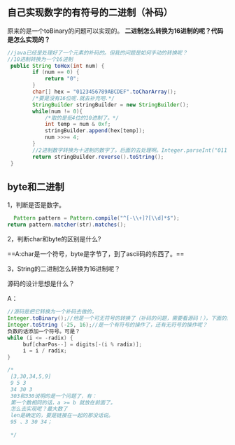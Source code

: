 ## 自己实现数字的有符号的二进制（补码）
原来的是一个toBinary的问题可以实现的。 
**二进制怎么转换为16进制的呢？代码是怎么实现的？**

~~~ java
//java已经是处理好了一个元素的补码的。但我的问题是如何手动的转换呢？
//10进制转换为一个16进制
 public String toHex(int num) {
        if (num == 0) {
            return "0";
        }
        char[] hex = "0123456789ABCDEF".toCharArray();
        /*要是没有16位呢.就去补充吧.*/
        StringBuilder stringBuilder = new StringBuilder();
        while(num != 0){
            /*取的是低4位的10进制了。*/
            int temp = num & 0xf;
            stringBuilder.append(hex[temp]);
            num >>>= 4;
        }
        //2进制数字转换为十进制的数字了。后面的去处理啊。Integer.parseInt("011", 2);
        return stringBuilder.reverse().toString();
 }
~~~

## byte和二进制

1，判断是否是数字。

~~~ java
  Pattern pattern = Pattern.compile("^[-\\+]?[\\d]*$");  
return pattern.matcher(str).matches();  
~~~



2，判断char和byte的区别是什么?

==A:char是一个符号，byte是字节了，到了ascii码的东西了。==

3，String的二进制怎么转换为16进制呢？

源码的设计思想是什么？

A：

```java
//源码是把它转换为一个补码去做的，
Integer.toBinary();//他是一个可无符号的转换了（补码的问题，需要看源码！），下面的是一个有符号的转换。
Integer.toString (-25, 16);//是一个有符号的操作了，还有无符号的操作呢？
负数的话添加一个符号。可是？
while (i <= -radix) {
     buf[charPos--] = digits[-(i % radix)];
     i = i / radix;
} 

/*
 [3,30,34,5,9]
 9 5 3 
 34 30 3
 303和330说明的是一个问题了，有：
 第一个数相同的话，a >= b 就放在前面了。
 怎么去实现呢？最大数了
 len是确定的，要是链接在一起的那没话说。
 95 、3 30 34；
 
 */

```
